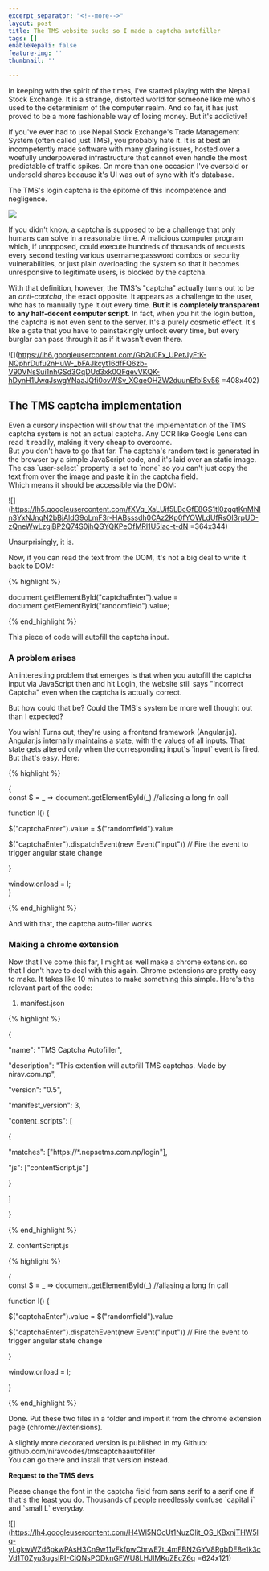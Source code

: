 ```yaml
---
excerpt_separator: "<!--more-->"
layout: post
title: The TMS website sucks so I made a captcha autofiller
tags: []
enableNepali: false
feature-img: ''
thumbnail: ''

---
```

In keeping with the spirit of the times, I've started playing with the Nepali Stock Exchange. It is a strange, distorted world for someone like me who's used to the determinism of the computer realm. And so far, it has just proved to be a more fashionable way of losing money. But it's addictive!

If you've ever had to use Nepal Stock Exchange's Trade Management System (often called just TMS), you probably hate it.<!--more--> It is at best an incompetently made software with many glaring issues, hosted over a woefully underpowered infrastructure that cannot even handle the most predictable of traffic spikes. On more than one occasion I've oversold or undersold shares because it's UI was out of sync with it's database.

The TMS's login captcha is the epitome of this incompetence and negligence.

![](https://nirav.com.np/assets/img/captcha.png)

If you didn't know, a captcha is supposed to be a challenge that only humans can solve in a reasonable time. A malicious computer program which, if unopposed, could execute hundreds of thousands of requests every second testing various username:password combos or security vulnerabilities, or just plain overloading the system so that it becomes unresponsive to legitimate users, is blocked by the captcha.

With that definition, however, the TMS's "captcha" actually turns out to be an _anti-captcha_, the exact opposite. It appears as a challenge to the user, who has to manually type it out every time. **But it is completely transparent to any half-decent computer script**. In fact, when you hit the login button, the captcha is not even sent to the server. It's a purely cosmetic effect. It's like a gate that you have to painstakingly unlock every time, but every burglar can pass through it as if it wasn't even there.

![](https://lh6.googleusercontent.com/Gb2u0Fx_UPetJyFtK-NQphrDufu2nHuW-_bFAJkcyt16dfFQ6zb-V90VNsSui1nhGSd3GqDUd3xk0QFqevVKQK-hDynH1UwqJswgYNaaJQfi0ovWSv_XGqeOHZW2duunEfbl8v56 =408x402)

## The TMS captcha implementation

Even a cursory inspection will show that the implementation of the TMS captcha system is not an actual captcha. Any OCR like Google Lens can read it readily, making it very cheap to overcome.  
But you don't have to go that far. The captcha's random text is generated in the browser by a simple JavaScript code, and it's laid over an static image. The css \`user-select\` property is set to \`none\` so you can't just copy the text from over the image and paste it in the captcha field.  
Which means it should be accessible via the DOM:

![](https://lh5.googleusercontent.com/fXVq_XaLUif5LBcGfE8GS1tl0zggtKnMNln3YxNJngN2bBjAldG9oLmF3r-HABsssdh0CAz2Kp0fYOWLdUfRsOl3rpUD-zQneWwLzgjBP2Q74S0jhQGYQKPeOfMRl1U5Iac-t-dN =364x344)

Unsurprisingly, it is.

Now, if you can read the text from the DOM, it's not a big deal to write it back to DOM:

{% highlight %}

document.getElementById("captchaEnter").value = document.getElementById("randomfield").value;

{% end_highlight %}

This piece of code will autofill the captcha input.

### A problem arises

An interesting problem that emerges is that when you autofill the captcha input via JavaScript then and hit Login, the website still says "Incorrect Captcha" even when the captcha is actually correct.

But how could that be? Could the TMS's system be more well thought out than I expected?

You wish! Turns out, they're using a frontend framework (Angular.js). Angular.js internally maintains a state, with the values of all inputs. That state gets altered only when the corresponding input's \`input\` event is fired. But that's easy. Here:

{% highlight %}

{  
const $ = _ => document.getElementById(_) //aliasing a long fn call

function l() {

$("captchaEnter").value = $("randomfield").value

$("captchaEnter").dispatchEvent(new Event("input")) // Fire the event to trigger angular state change

}

window.onload = l;  
}

{% end_highlight %}

And with that, the captcha auto-filler works.

### Making a chrome extension

Now that I've come this far, I might as well make a chrome extension. so that I don't have to deal with this again. Chrome extensions are pretty easy to make. It takes like 10 minutes to make something this simple. Here's the relevant part of the code:

1. manifest.json

{% highlight %}

{

"name": "TMS Captcha Autofiller",

"description": "This extention will autofill TMS captchas. Made by nirav.com.np",

"version": "0.5",

"manifest_version": 3,

"content_scripts": \[

{

"matches": \["https://*.nepsetms.com.np/login"\],

"js": \["contentScript.js"\]

}

\]

}

{% end_highlight %}

2\. contentScript.js

{% highlight %}

{  
const $ = _ => document.getElementById(_) //aliasing a long fn call

function l() {

$("captchaEnter").value = $("randomfield").value

$("captchaEnter").dispatchEvent(new Event("input")) // Fire the event to trigger angular state change

}

window.onload = l;

}

{% end_highlight %}

Done. Put these two files in a folder and import it from the chrome extension page (chrome://extensions).

A slightly more decorated version is published in my Github: github.com/niravcodes/tmscaptchaautofiller  
You can go there and install that version instead.

**Request to the TMS devs**

Please change the font in the captcha field from sans serif to a serif one if that's the least you do. Thousands of people needlessly confuse \`capital i\` and \`small L\` everyday.

![](https://lh4.googleusercontent.com/H4Wl5NOcUt1NuzOlit_OS_KBxnjTHW5lq-yLgkwWZd6pkwPAsH3Cn9w11vFkfpwChrwE7t_4mFBN2GYV8RgbDE8e1k3cVd1T0Zyu3ugsIRI-CiQNsPODknGFWU8LHJIMKuZEcZ6q =624x121)